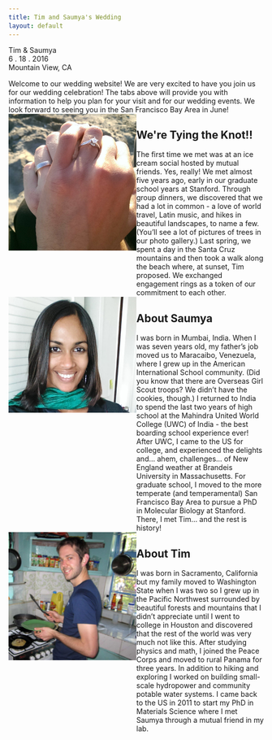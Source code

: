 ```yaml
---
title: Tim and Saumya's Wedding
layout: default
---
```


<div class="large centered cursive">
	<span style="display: block;">Tim &amp; Saumya</span>
	<span style="display: block;">6 . 18 . 2016</span>
	<span style="display: block;">Mountain View, CA</span>
</div>

<span class="spacer" style="height: 40px;" />

<div class="centered" style="margin-top: 15px;">
Welcome to our wedding website! We are very excited to have you join us for our wedding celebration! The tabs above will provide you with information to help you plan for your visit and for our wedding events. We look forward to seeing you in the San Francisco Bay Area in June! 
</div>

<span class="spacer" />

<div style="width: 100%; display: table;" class="content_row">
    <div style="display: table-row">
        <div style="width: 50%; display: table-cell;"> 
        	<img class="left-inset" src="img/engagement_photo.jpg" /> 
        </div>
        <div style="display: table-cell; vertical-align: top;">
        <h2>We're Tying the Knot!!</h2>
The first time we met was at an ice cream social hosted by mutual friends. Yes, really!
We met almost five years ago, early in our graduate school years at Stanford. Through group dinners, we discovered that we had a lot in common - a love of world travel, Latin music, and hikes in beautiful landscapes, to name a few. (You’ll see a lot of pictures of trees in our photo gallery.) Last spring, we spent a day in the Santa Cruz mountains and then took a walk along the beach where, at sunset, Tim proposed. We exchanged engagement rings as a token of our commitment to each other.
        </div>
    </div>
</div>

<span class="spacer" />

<div style="width: 100%; display: table;" class="content_row">
    <div style="display: table-row">
        <div style="width: 50%; display: table-cell;"> 
        	<img class="left-inset" src="img/saumya_headshot.jpg" /> 
        </div>
        <div style="display: table-cell; vertical-align: top;">
        <h2>About Saumya</h2>
I was born in Mumbai, India. When I was seven years old, my father’s job moved us to Maracaibo, Venezuela, where I grew up in the American International School community. (Did you know that there are Overseas Girl Scout troops? We didn’t have the cookies, though.) I returned to India to spend the last two years of high school at the Mahindra United World College (UWC) of India - the best boarding school experience ever! After UWC, I came to the US for college, and experienced the delights and… ahem, challenges... of New England weather at Brandeis University in Massachusetts. For graduate school, I moved to the more temperate (and temperamental) San Francisco Bay Area to pursue a PhD in Molecular Biology at Stanford. There, I met Tim… and the rest is history!
        </div>
    </div>
</div>

<span class="spacer" />

<div style="width: 100%; display: table;" class="content_row">
    <div style="display: table-row">
        <div style="width: 50%; display: table-cell; vertical-align: top;">
        	<img class="left-inset" src="img/tim_headshot.jpg" /> 
        </div>
        <div style="display: table-cell;">
        <h2>About Tim</h2>
        I was born in Sacramento, California but my family moved to Washington State when I was two so I grew up in the Pacific Northwest surrounded by beautiful forests and mountains that I didn’t appreciate until I went to college in Houston and discovered that the rest of the world was very much not like this.  After studying physics and math, I joined the Peace Corps and moved to rural Panama for three years.  In addition to hiking and exploring I worked on building small-scale hydropower and community potable water systems.  I came back to the US in 2011 to start my PhD in Materials Science where I met Saumya through a mutual friend in my lab.  
        </div>
    </div>
</div>